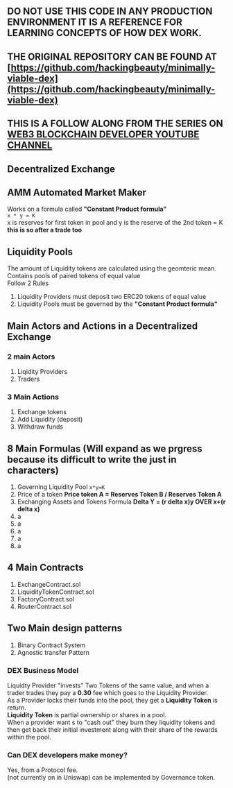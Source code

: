 ## DO NOT USE THIS CODE IN ANY PRODUCTION ENVIRONMENT IT IS A REFERENCE FOR LEARNING CONCEPTS OF HOW DEX WORK.
## THE ORIGINAL REPOSITORY CAN BE FOUND AT [https://github.com/hackingbeauty/minimally-viable-dex](https://github.com/hackingbeauty/minimally-viable-dex)
## THIS IS A FOLLOW ALONG FROM THE SERIES ON [WEB3 BLOCKCHAIN DEVELOPER YOUTUBE CHANNEL](https://www.youtube.com/@DeFiDeveloperAcademy/videos)
## Decentralized Exchange
## AMM Automated Market Maker
Works on a formula called **"Constant Product formula"**<br>
```x * y = K```<br>
x is reserves for first token in pool and y is the reserve of the 2nd token = K **this is so after a trade too**<br>

## Liquidity Pools
The amount of Liquidity tokens are calculated using the geomteric mean.<br/>
Contains pools of paired tokens of equal value<br>
Follow 2 Rules<br>
1. Liquidity Providers must deposit two ERC20 tokens of equal value<br>
2. Liquidity Pools must be governed by the **"Constant Product formula"**

## Main Actors and Actions in a Decentralized Exchange
### 2 main Actors
1. Liqidity Providers
2. Traders

### 3 Main Actions
1. Exchange tokens
2. Add Liquidity (deposit)
3. Withdraw funds

## 8 Main Formulas (Will expand as we prgress because its difficult to write the just in characters)
1. Governing Liquidity Pool ```x*y=K```
2. Price of a token **Price token A = Reserves Token B / Reserves Token A**
3. Exchanging Assets and Tokens Formula **Delta Y = (r delta x)y OVER x+(r delta x)**
4. a
5. a
6. a
7. a
8. a

## 4 Main Contracts
1. ExchangeContract.sol
2. LiquidityTokenContract.sol
3. FactoryContract.sol
4. RouterContract.sol

## Two Main design patterns
1. Binary Contract System
2. Agnostic transfer Pattern
### DEX Business Model
Liquidty Provider "invests" Two Tokens of the same value, and when a trader trades they pay a **0.30** fee which goes to the Liquidity Provider.<br>
As a Provider locks their funds into the pool, they get a **Liquidity Token** is return.<br>
**Liquidity Token** is partial ownership or shares in a pool.<br>
When a provider want s to "cash out" they burn they liquidity tokens and then get back their initial investment along with their share of the rewards within the pool.<br>
### Can DEX developers make money?
Yes, from a Protocol fee.<br>
(not currently on in Uniswap) can be implemented by Governance token.<br>

